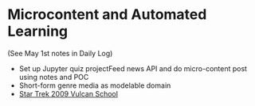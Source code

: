 # Microcontent and Automated Learning
(See May 1st notes in Daily Log)

- Set up Jupyter quiz projectFeed news API and do micro-content post using notes and POC
- Short-form genre media as modelable domain
- [Star Trek 2009 Vulcan School](https://www.youtube.com/watch?v=KvMxLpce3Xw)

